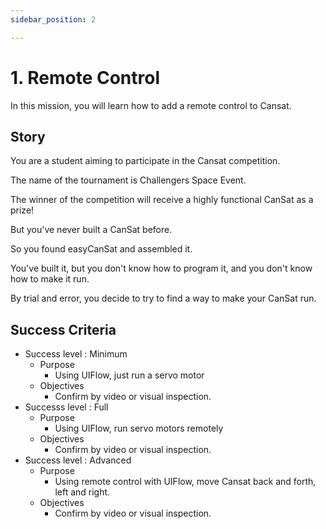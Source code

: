 ```yaml
---
sidebar_position: 2

---
```

# 1. Remote Control
In this mission, you will learn how to add a remote control to Cansat.

## Story
You are a student aiming to participate in the Cansat competition.

The name of the tournament is Challengers Space Event.

The winner of the competition will receive a highly functional CanSat as a prize!

But you've never built a CanSat before.

So you found easyCanSat and assembled it.

You've built it, but you don't know how to program it, and you don't know how to make it run.

By trial and error, you decide to try to find a way to make your CanSat run.

## Success Criteria
- Success level : Minimum
  - Purpose
    - Using UIFlow, just run a servo motor
  - Objectives
    - Confirm by video or visual inspection.
- Successs level : Full
  - Purpose
    - Using UIFlow, run servo motors remotely
  - Objectives
    - Confirm by video or visual inspection.
- Success level : Advanced
  - Purpose
    - Using remote control with UIFlow, move Cansat back and forth, left and right.
  - Objectives
    - Confirm by video or visual inspection.
